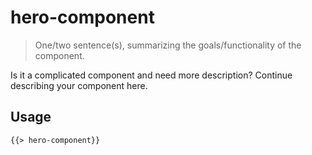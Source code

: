 # hero-component

> One/two sentence(s), summarizing the goals/functionality of the component.

Is it a complicated component and need more description? Continue describing your component here.

## Usage

```html
{{> hero-component}}
```
